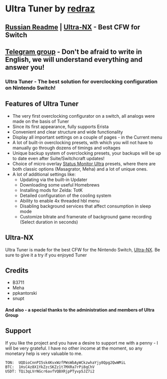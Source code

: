 # Ultra Tuner by **[redraz](https://github.com/redraz)**

## [Russian Readme](README_RU.md) | [Ultra-NX](https://github.com/Ultra-NX/Ultra) - Best CFW for Switch
## [Telegram group](https://t.me/UltraNX) - Don't be afraid to write in English, we will understand everything and answer you!

### Ultra Tuner - The best solution for overclocking configuration on Nintendo Switch!

## Features of Ultra Tuner
* The very first overclocking configurator on a switch, all analogs were made on the basis of Tuner
* Since its first appearance, fully supports Erista
* Convenient and clear structure and wide functionality
* Display all important settings on a couple of pages - in the Current menu
* A lot of built-in overclocking presets, with which you will not have to manually go through dozens of timings and voltages
* Unique backup system of overclocking presets, your backups will be up to date even after Suite/Switchcraft updates!
* Choice of micro overlay [Status Monitor Ultra](https://github.com/Ultra-NX/Ultra-Status-Monitor) presets, where there are both classic options (Masagrator, Meha) and a lot of unique ones.
* A lot of additional settings like:
   * Updating via the built-in Updater
   * Downloading some useful Homebrews
   * Installing mods for Zelda: TotK
   * Detailed configuration of the cooling system
   * Ability to enable 4x threaded hbl menu
   * Disabling background services that affect consumption in sleep mode
   * Customize bitrate and framerate of background game recording (Select duration in seconds)

## Ultra-NX
Ultra Tuner is made for the best CFW for the Nintendo Switch, [Ultra-NX](https://github.com/Ultra-NX/Ultra). Be sure to give it a try if you enjoyed Tuner

## Credits 

* B3711
* Meha
* ppkantorski
* snupt
#### And also - a special thanks to the administration and members of Ultra Group

## Support

If you like the project and you have a desire to support me with a penny - I will be very grateful.
I have no other income at the moment, so any monetary help is very valuable to me.            
```
TON:  UQDioCnnPI5sk4KvxWzfPWsWbAyWCkzwhaYjy8Qpg2QwWMiL
BTC:  1HsC4z8X1YkZzcSKZz1t7MXRa7rPi8qChV
USDT: TQi3qLVrNGcr6avfVQBXRjpPTyvp5JZ7i2
```